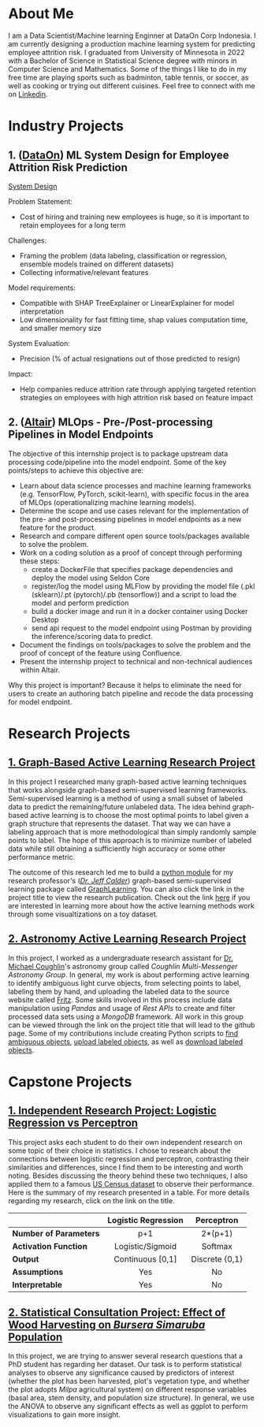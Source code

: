 # About Me
I am a Data Scientist/Machine learning Enginner at DataOn Corp Indonesia. I am currently designing a production machine learning system for predicting employee attrition risk. I graduated from University of Minnesota in 2022 with a Bachelor of Science in Statistical Science degree with minors in Computer Science and Mathematics. Some of the things I like to do in my free time are playing sports such as badminton, table tennis, or soccer, as well as cooking or trying out different cuisines. Feel free to connect with me on [Linkedin](https://www.linkedin.com/in/jasonmsetiadi/). 

# Industry Projects

## 1. ([DataOn](https://www.humanica.com/en/dataon/)) ML System Design for Employee Attrition Risk Prediction
[System Design](design.pdf)

Problem Statement:
* Cost of hiring and training new employees is huge, so it is important to retain employees for a long term

Challenges:
* Framing the problem (data labeling, classification or regression, ensemble models trained on different datasets)
* Collecting informative/relevant features

Model requirements:
* Compatible with SHAP TreeExplainer or LinearExplainer for model interpretation
* Low dimensionality for fast fitting time, shap values computation time, and smaller memory size
  
System Evaluation:
* Precision (% of actual resignations out of those predicted to resign)

Impact:
* Help companies reduce attrition rate through applying targeted retention strategies on employees with high attrition risk based on feature impact

## 2. ([Altair](https://www.altair.com/)) MLOps - Pre-/Post-processing Pipelines in Model Endpoints  
The objective of this internship project is to package upstream data processing code/pipeline into the model endpoint. Some of the key points/steps to achieve this objective are:
* Learn about data science processes and machine learning frameworks (e.g. TensorFlow, PyTorch, scikit-learn), with specific focus in the area of MLOps (operationalizing machine learning models).
* Determine the scope and use cases relevant for the implementation of the pre- and post-processing pipelines in model endpoints as a new feature for the product.
* Research and compare different open source tools/packages available to solve the problem.
* Work on a coding solution as a proof of concept through performing these steps:
  * create a DockerFile that specifies package dependencies and deploy the model using Seldon Core
  * register/log the model using MLFlow by providing the model file (.pkl (sklearn)/.pt (pytorch)/.pb (tensorflow)) and a script to load the model and perform prediction
  * build a docker image and run it in a docker container using Docker Desktop
  * send api request to the model endpoint using Postman by providing the inference/scoring data to predict.
* Document the findings on tools/packages to solve the problem and the proof of concept of the feature using Confluence.
* Present the internship project to technical and non-technical audiences within Altair.

Why this project is important? Because it helps to eliminate the need for users to create an authoring batch pipeline and recode the data processing for model endpoint.

# Research Projects

## [1. Graph-Based Active Learning Research Project](SPIE_SAR_Active_Learning.pdf)
In this project I researched many graph-based active learning techniques that works alongside graph-based semi-supervised learning frameworks. Semi-supervised learning is a method of using a small subset of labeled data to predict the remaining/future unlabeled data. The idea behind graph-based active learning is to choose the most optimal points to label given a graph structure that represents the dataset. That way we can have a labeling approach that is more methodological than simply randomly sample points to label. The hope of this approach is to minimize number of labeled data while still obtaining a sufficiently high accuracy or some other performance metric.

The outcome of this research led me to build a [python module](https://jwcalder.github.io/GraphLearning/active_learning.html) for my research professor's ([*Dr. Jeff Calder*](https://www-users.cse.umn.edu/~jwcalder/)) graph-based semi-supervised learning package called [GraphLearning](https://github.com/jwcalder/GraphLearning). You can also click the link in the project title to view the research publication. Check out the link [here](https://github.com/jasonmsetiadi/UROP/blob/main/Signals_Bounds_VOPT.ipynb) if you are interested in learning more about how the active learning methods work through some visualtizations on a toy dataset.

## [2. Astronomy Active Learning Research Project](https://github.com/ZwickyTransientFacility/scope)
In this project, I worked as a undergraduate research assistant for [Dr. Michael Coughlin](https://www.michaelwcoughlin.com/)'s astronomy group called *Coughlin Multi-Messenger Astronomy Group*. In general, my work is about performing active learning to identify ambiguous light curve objects, from selecting points to label, labeling them by hand, and uploading the labeled data to the source website called [Fritz](https://fritz.science/). Some skills involved in this process include data manipulation using *Pandas* and usage of *Rest APIs* to create and filter processed data sets using a *MongoDB* framework. All work in this group can be viewed through the link on the project title that will lead to the github page. Some of my contributions include creating Python scripts to [find ambiguous objects](https://github.com/ZwickyTransientFacility/scope/blob/main/tools/scope_upload_disagreements.py), [upload labeled objects](https://github.com/ZwickyTransientFacility/scope/blob/main/tools/scope_upload_classification.py), as well as [download labeled objects](https://github.com/ZwickyTransientFacility/scope/blob/main/tools/scope_download_classification.py).

# Capstone Projects

## [1. Independent Research Project: Logistic Regression vs Perceptron](Research.pdf)
This project asks each student to do their own independent research on some topic of their choice in statistics. I chose to research about the connections between logistic regression and perceptron, contrasting their similarities and differences, since I find them to be interesting and worth noting. Besides discussing the theory behind these two techniques, I also applied them to a famous [US Census dataset](https://archive.ics.uci.edu/ml/datasets/adult) to observe their performance. Here is the summary of my research presented in a table. For more details regarding my research, click on the link on the title.

|                          | **Logistic Regression** | **Perceptron** |
|--------------------------|:-----------------------:|:--------------:|
| **Number of Parameters** |           p+1           |     2*(p+1)    |
| **Activation Function**  |     Logistic/Sigmoid    |     Softmax    |
| **Output**               |     Continuous [0,1]    | Discrete {0,1} |
| **Assumptions**          |           Yes           |       No       |
| **Interpretable**        |           Yes           |       No       |

## [2. Statistical Consultation Project: Effect of Wood Harvesting on *Bursera Simaruba* Population](Consulting.pdf)
In this project, we are trying to answer several research questions that a PhD student has regarding her dataset. Our task is to perform statistical analyses to observe any significance caused by predictors of interest (whether the plot has been harvested, plot's vegetation type, and whether the plot adopts *Milpa* agricultural system) on different response variables (basal area, stem density, and population size structure). In general, we use the ANOVA to observe any significant effects as well as ggplot to perform visualizations to gain more insight.
